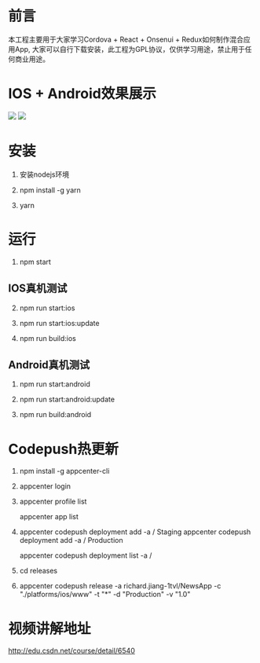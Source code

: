 # 前言
本工程主要用于大家学习Cordova + React + Onsenui + Redux如何制作混合应用App, 大家可以自行下载安装，此工程为GPL协议，仅供学习用途，禁止用于任何商业用途。

# IOS + Android效果展示

<img src="readme/ios-show.gif">
<img src="readme/android-show.gif">

# 安装

1. 安装nodejs环境

2. npm install -g yarn

3. yarn

# 运行

1. npm start


## IOS真机测试

2. npm run start:ios

3. npm run start:ios:update

4. npm run build:ios

## Android真机测试

1. npm run start:android

2. npm run start:android:update

3. npm run build:android

# Codepush热更新

1. npm install -g appcenter-cli

2. appcenter login

3. appcenter profile list

   appcenter app list

4. appcenter codepush deployment add -a <ownerName>/<appName> Staging
   appcenter codepush deployment add -a <ownerName>/<appName> Production

   appcenter codepush deployment list -a <ownerName>/<appName>

5. cd releases

6. appcenter codepush release -a richard.jiang-1tvl/NewsApp -c "./platforms/ios/www"  -t "*" -d "Production" -v "1.0"

# 视频讲解地址

<a href="http://edu.csdn.net/course/detail/6540" target="blank">http://edu.csdn.net/course/detail/6540</a>

